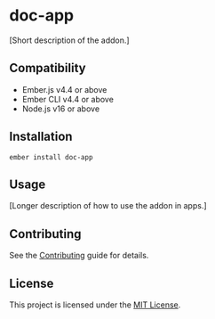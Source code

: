 # doc-app

[Short description of the addon.]


## Compatibility

* Ember.js v4.4 or above
* Ember CLI v4.4 or above
* Node.js v16 or above


## Installation

```
ember install doc-app
```


## Usage

[Longer description of how to use the addon in apps.]


## Contributing

See the [Contributing](CONTRIBUTING.md) guide for details.


## License

This project is licensed under the [MIT License](LICENSE.md).
